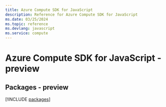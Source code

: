 ```yaml
---
title: Azure Compute SDK for JavaScript
description: Reference for Azure Compute SDK for JavaScript
ms.date: 03/25/2024
ms.topic: reference
ms.devlang: javascript
ms.service: compute
---
```

# Azure Compute SDK for JavaScript - preview
## Packages - preview
[!INCLUDE [packages](compute-index.md)]